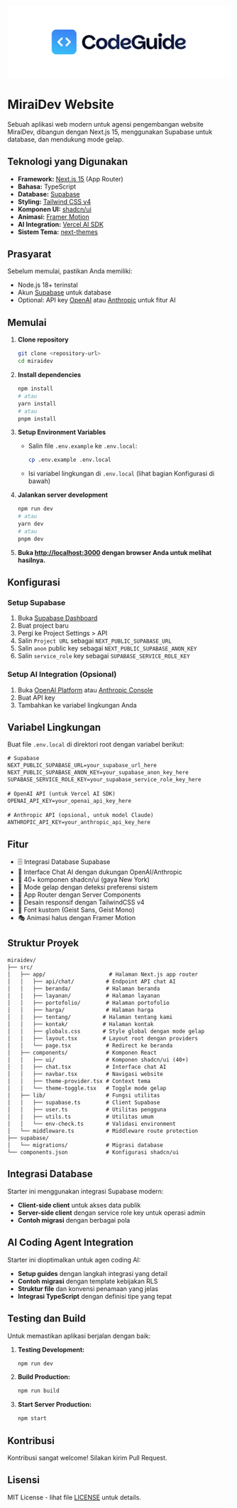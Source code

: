 [![MiraiDev](/codeguide-backdrop.svg)](https://miraidev.id)

# MiraiDev Website

Sebuah aplikasi web modern untuk agensi pengembangan website MiraiDev, dibangun dengan Next.js 15, menggunakan Supabase untuk database, dan mendukung mode gelap.

## Teknologi yang Digunakan

- **Framework:** [Next.js 15](https://nextjs.org/) (App Router)
- **Bahasa:** TypeScript
- **Database:** [Supabase](https://supabase.com/)
- **Styling:** [Tailwind CSS v4](https://tailwindcss.com/)
- **Komponen UI:** [shadcn/ui](https://ui.shadcn.com/)
- **Animasi:** [Framer Motion](https://www.framer.com/motion/)
- **AI Integration:** [Vercel AI SDK](https://sdk.vercel.ai/)
- **Sistem Tema:** [next-themes](https://github.com/pacocoursey/next-themes)

## Prasyarat

Sebelum memulai, pastikan Anda memiliki:
- Node.js 18+ terinstal
- Akun [Supabase](https://supabase.com/) untuk database
- Optional: API key [OpenAI](https://platform.openai.com/) atau [Anthropic](https://console.anthropic.com/) untuk fitur AI

## Memulai

1. **Clone repository**
   ```bash
   git clone <repository-url>
   cd miraidev
   ```

2. **Install dependencies**
   ```bash
   npm install
   # atau
   yarn install
   # atau
   pnpm install
   ```

3. **Setup Environment Variables**
   - Salin file `.env.example` ke `.env.local`:
     ```bash
     cp .env.example .env.local
     ```
   - Isi variabel lingkungan di `.env.local` (lihat bagian Konfigurasi di bawah)

4. **Jalankan server development**
   ```bash
   npm run dev
   # atau
   yarn dev
   # atau
   pnpm dev
   ```

5. **Buka [http://localhost:3000](http://localhost:3000) dengan browser Anda untuk melihat hasilnya.**

## Konfigurasi

### Setup Supabase
1. Buka [Supabase Dashboard](https://supabase.com/dashboard)
2. Buat project baru
3. Pergi ke Project Settings > API
4. Salin `Project URL` sebagai `NEXT_PUBLIC_SUPABASE_URL`
5. Salin `anon` public key sebagai `NEXT_PUBLIC_SUPABASE_ANON_KEY`
6. Salin `service_role` key sebagai `SUPABASE_SERVICE_ROLE_KEY`

### Setup AI Integration (Opsional)
1. Buka [OpenAI Platform](https://platform.openai.com/) atau [Anthropic Console](https://console.anthropic.com/)
2. Buat API key
3. Tambahkan ke variabel lingkungan Anda

## Variabel Lingkungan

Buat file `.env.local` di direktori root dengan variabel berikut:

```env
# Supabase
NEXT_PUBLIC_SUPABASE_URL=your_supabase_url_here
NEXT_PUBLIC_SUPABASE_ANON_KEY=your_supabase_anon_key_here
SUPABASE_SERVICE_ROLE_KEY=your_supabase_service_role_key_here

# OpenAI API (untuk Vercel AI SDK)
OPENAI_API_KEY=your_openai_api_key_here

# Anthropic API (opsional, untuk model Claude)
ANTHROPIC_API_KEY=your_anthropic_api_key_here
```

## Fitur

- 🗄️ Integrasi Database Supabase
- 🤖 Interface Chat AI dengan dukungan OpenAI/Anthropic
- 🎨 40+ komponen shadcn/ui (gaya New York)
- 🌙 Mode gelap dengan deteksi preferensi sistem
- 🚀 App Router dengan Server Components
- 📱 Desain responsif dengan TailwindCSS v4
- 🎨 Font kustom (Geist Sans, Geist Mono)
- 🎭 Animasi halus dengan Framer Motion

## Struktur Proyek

```
miraidev/
├── src/
│   ├── app/                    # Halaman Next.js app router
│   │   ├── api/chat/          # Endpoint API chat AI
│   │   ├── beranda/           # Halaman beranda
│   │   ├── layanan/           # Halaman layanan
│   │   ├── portofolio/        # Halaman portofolio
│   │   ├── harga/             # Halaman harga
│   │   ├── tentang/          # Halaman tentang kami
│   │   ├── kontak/           # Halaman kontak
│   │   ├── globals.css       # Style global dengan mode gelap
│   │   ├── layout.tsx        # Layout root dengan providers
│   │   └── page.tsx           # Redirect ke beranda
│   ├── components/            # Komponen React
│   │   ├── ui/                # Komponen shadcn/ui (40+)
│   │   ├── chat.tsx           # Interface chat AI
│   │   ├── navbar.tsx         # Navigasi website
│   │   ├── theme-provider.tsx # Context tema
│   │   └── theme-toggle.tsx   # Toggle mode gelap
│   ├── lib/                   # Fungsi utilitas
│   │   ├── supabase.ts        # Client Supabase
│   │   ├── user.ts            # Utilitas pengguna
│   │   ├── utils.ts           # Utilitas umum
│   │   └── env-check.ts       # Validasi environment
│   └── middleware.ts          # Middleware route protection
├── supabase/
│   └── migrations/            # Migrasi database
└── components.json            # Konfigurasi shadcn/ui
```

## Integrasi Database

Starter ini menggunakan integrasi Supabase modern:

- **Client-side client** untuk akses data publik
- **Server-side client** dengan service role key untuk operasi admin
- **Contoh migrasi** dengan berbagai pola

## AI Coding Agent Integration

Starter ini dioptimalkan untuk agen coding AI:

- **Setup guides** dengan langkah integrasi yang detail
- **Contoh migrasi** dengan template kebijakan RLS
- **Struktur file** dan konvensi penamaan yang jelas
- **Integrasi TypeScript** dengan definisi tipe yang tepat

## Testing dan Build

Untuk memastikan aplikasi berjalan dengan baik:

1. **Testing Development:**
   ```bash
   npm run dev
   ```

2. **Build Production:**
   ```bash
   npm run build
   ```

3. **Start Server Production:**
   ```bash
   npm start
   ```

## Kontribusi

Kontribusi sangat welcome! Silakan kirim Pull Request.

## Lisensi

MIT License - lihat file [LICENSE](LICENSE) untuk details.